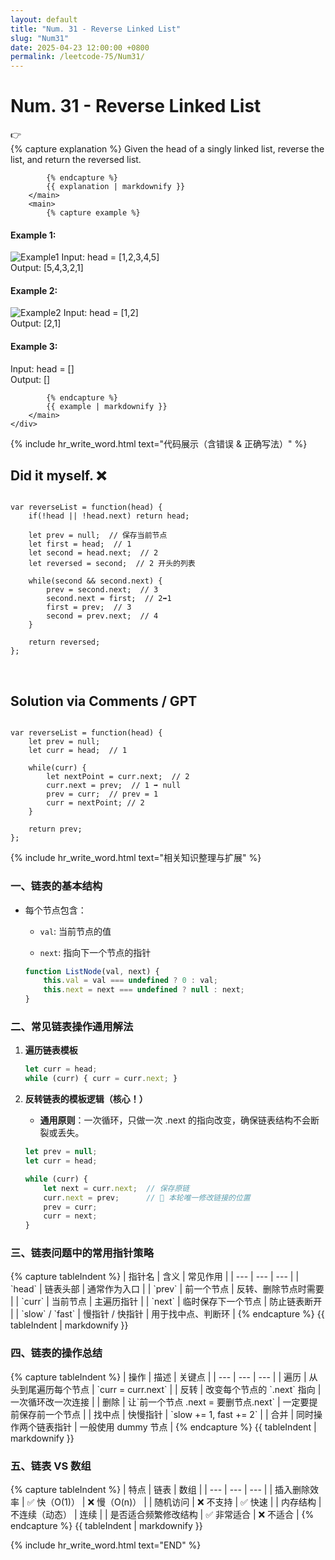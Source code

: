 ```yaml
---
layout: default
title: "Num. 31 - Reverse Linked List"
slug: "Num31"
date: 2025-04-23 12:00:00 +0800
permalink: /leetcode-75/Num31/
---
```


# Num. 31 - Reverse Linked List

<aside class="asideDiv">
    <div>👉</div>
    <div>
        <main>
            {% capture explanation %}
Given the head of a singly linked list, reverse the list, and return the reversed list.

            {% endcapture %}
            {{ explanation | markdownify }}
        </main>
        <main>
            {% capture example %}
#### Example 1:
<img 
src="{{ '/assets/images/leetcode/Reverse-Linked-List-example1.jpg' | relative_url }}" 
alt="Example1"
class="leetcode-example-image" 
style="max-width: 18em;"
/>
Input: head = [1,2,3,4,5]  
Output: [5,4,3,2,1]

#### Example 2:
<img 
src="{{ '/assets/images/leetcode/Reverse-Linked-List-example2.jpg' | relative_url }}" 
alt="Example2"
class="leetcode-example-image" 
style="max-width: 6em;"
/>
Input: head = [1,2]  
Output: [2,1]

#### Example 3:
Input: head = []  
Output: []

            {% endcapture %}
            {{ example | markdownify }}
        </main>
    </div>
</aside>

{% include hr_write_word.html text="代码展示（含错误 & 正确写法）" %}

## **Did it myself.** &#x274C; 
<pre><code class="language-js">
var reverseList = function(head) {
    if(!head || !head.next) return head;

    let prev = null;  // 保存当前节点
    let first = head;  // 1
    let second = head.next;  // 2
    let reversed = second;  // 2 开头的列表

    while(second && second.next) {
        prev = second.next;  // 3
        second.next = first;  // 2➡1
        first = prev;  // 3
        second = prev.next;  // 4
    }

    return reversed;
}; 
</code></pre>
<br />

## **Solution via Comments / GPT**
<pre><code class="language-js">
var reverseList = function(head) {
    let prev = null;
    let curr = head;  // 1

    while(curr) {
        let nextPoint = curr.next;  // 2
        curr.next = prev;  // 1 ➡ null
        prev = curr;  // prev = 1
        curr = nextPoint; // 2
    }

    return prev;
};
</code></pre>


{% include hr_write_word.html text="相关知识整理与扩展" %}


### **一、链表的基本结构**

- 每个节点包含：

    - `val`: 当前节点的值

    - `next`: 指向下一个节点的指针

    ```jsx
    function ListNode(val, next) {
        this.val = val === undefined ? 0 : val;
        this.next = next === undefined ? null : next;
    }
    ```

### **二、常见链表操作通用解法**

1. **遍历链表模板**

    ```jsx
    let curr = head;
    while (curr) { curr = curr.next; }
    ```

1. **反转链表的模板逻辑（核心！）**

    - **通用原则**：一次循环，只做一次 .next 的指向改变，确保链表结构不会断裂或丢失。

    ```jsx
    let prev = null;
    let curr = head;

    while (curr) {
        let next = curr.next;  // 保存原链
        curr.next = prev;      // 🔁 本轮唯一修改链接的位置
        prev = curr;
        curr = next;
    }
    ```

### **三、链表问题中的常用指针策略**

<div style="margin-left: 0em;">
{% capture tableIndent %}
| 指针名 | 含义 | 常见作用 |
| --- | --- | --- |
| `head` | 链表头部 | 通常作为入口 |
| `prev` | 前一个节点 | 反转、删除节点时需要 |
| `curr` | 当前节点 | 主遍历指针 |
| `next` | 临时保存下一个节点 | 防止链表断开 |
| `slow` / `fast` | 慢指针 / 快指针 | 用于找中点、判断环 |
{% endcapture %}
{{ tableIndent | markdownify }}
</div>


### **四、链表的操作总结**

<div style="margin-left: 0em;">
{% capture tableIndent %}
| 操作 | 描述 | 关键点 |
| --- | --- | --- |
| 遍历 | 从头到尾遍历每个节点 | `curr = curr.next` |
| 反转 | 改变每个节点的 `.next` 指向 | 一次循环改一次连接 |
| 删除 | 让`前一个节点 .next = 要删节点.next` | 一定要提前保存前一个节点 |
| 找中点 | 快慢指针 | `slow += 1, fast += 2` |
| 合并 | 同时操作两个链表指针 | 一般使用 dummy 节点 |
{% endcapture %}
{{ tableIndent | markdownify }}
</div>


### **五、链表 VS 数组**

<div style="margin-left: 0em;">
{% capture tableIndent %}
| 特点 | 链表 | 数组 |
| --- | --- | --- |
| 插入删除效率 | ✅ 快（O(1)） | ❌ 慢（O(n)） |
| 随机访问 | ❌ 不支持 | ✅ 快速 |
| 内存结构 | 不连续（动态） | 连续 |
| 是否适合频繁修改结构 | ✅ 非常适合 | ❌ 不适合 |
{% endcapture %}
{{ tableIndent | markdownify }}
</div>

{% include hr_write_word.html text="END" %}
